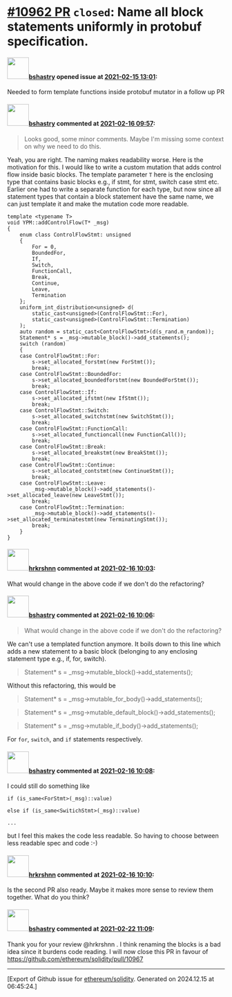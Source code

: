 # [\#10962 PR](https://github.com/ethereum/solidity/pull/10962) `closed`: Name all block statements uniformly in protobuf specification.

#### <img src="https://avatars.githubusercontent.com/u/2388185?v=4" width="50">[bshastry](https://github.com/bshastry) opened issue at [2021-02-15 13:01](https://github.com/ethereum/solidity/pull/10962):

Needed to form template functions inside protobuf mutator in a follow up PR

#### <img src="https://avatars.githubusercontent.com/u/2388185?v=4" width="50">[bshastry](https://github.com/bshastry) commented at [2021-02-16 09:57](https://github.com/ethereum/solidity/pull/10962#issuecomment-779722218):

> Looks good, some minor comments. Maybe I'm missing some context on why we need to do this.

Yeah, you are right. The naming makes readability worse. Here is the motivation for this. I would like to write a custom mutation that adds control flow inside basic blocks. The template parameter `T` here is the enclosing type that contains basic blocks e.g., if stmt, for stmt, switch case stmt etc. Earlier one had to write a separate function for each type, but now since all statement types that contain a block statement have the same name, we can just template it and make the mutation code more readable.

```
template <typename T>
void YPM::addControlFlow(T* _msg)
{
	enum class ControlFlowStmt: unsigned
	{
		For = 0,
		BoundedFor,
		If,
		Switch,
		FunctionCall,
		Break,
		Continue,
		Leave,
		Termination
	};
	uniform_int_distribution<unsigned> d(
		static_cast<unsigned>(ControlFlowStmt::For),
		static_cast<unsigned>(ControlFlowStmt::Termination)
	);
	auto random = static_cast<ControlFlowStmt>(d(s_rand.m_random));
	Statement* s = _msg->mutable_block()->add_statements();
	switch (random)
	{
	case ControlFlowStmt::For:
		s->set_allocated_forstmt(new ForStmt());
		break;
	case ControlFlowStmt::BoundedFor:
		s->set_allocated_boundedforstmt(new BoundedForStmt());
		break;
	case ControlFlowStmt::If:
		s->set_allocated_ifstmt(new IfStmt());
		break;
	case ControlFlowStmt::Switch:
		s->set_allocated_switchstmt(new SwitchStmt());
		break;
	case ControlFlowStmt::FunctionCall:
		s->set_allocated_functioncall(new FunctionCall());
		break;
	case ControlFlowStmt::Break:
		s->set_allocated_breakstmt(new BreakStmt());
		break;
	case ControlFlowStmt::Continue:
		s->set_allocated_contstmt(new ContinueStmt());
		break;
	case ControlFlowStmt::Leave:
		_msg->mutable_block()->add_statements()->set_allocated_leave(new LeaveStmt());
		break;
	case ControlFlowStmt::Termination:
		_msg->mutable_block()->add_statements()->set_allocated_terminatestmt(new TerminatingStmt());
		break;
	}
}
```

#### <img src="https://avatars.githubusercontent.com/u/13174375?u=52d702cb6bec53b561afa293cf9cd53ef7a63924&v=4" width="50">[hrkrshnn](https://github.com/hrkrshnn) commented at [2021-02-16 10:03](https://github.com/ethereum/solidity/pull/10962#issuecomment-779725976):

What would change in the above code if we don't do the refactoring?

#### <img src="https://avatars.githubusercontent.com/u/2388185?v=4" width="50">[bshastry](https://github.com/bshastry) commented at [2021-02-16 10:06](https://github.com/ethereum/solidity/pull/10962#issuecomment-779728176):

> What would change in the above code if we don't do the refactoring?

We can't use a templated function anymore. It boils down to this line which adds a new statement to a basic block (belonging to any enclosing statement type e.g., if, for, switch).

> 	Statement* s = _msg->mutable_block()->add_statements();

Without this refactoring, this would be

> 	Statement* s = _msg->mutable_for_body()->add_statements();

> 	Statement* s = _msg->mutable_default_block()->add_statements();

> 	Statement* s = _msg->mutable_if_body()->add_statements();

For `for`, `switch`, and `if` statements respectively.

#### <img src="https://avatars.githubusercontent.com/u/2388185?v=4" width="50">[bshastry](https://github.com/bshastry) commented at [2021-02-16 10:08](https://github.com/ethereum/solidity/pull/10962#issuecomment-779729835):

I could still do something like

```
if (is_same<ForStmt>(_msg)::value)

else if (is_same<SwitichStmt>(_msg)::value)

...

```

but I feel this makes the code less readable. So having to choose between less readable spec and code :-)

#### <img src="https://avatars.githubusercontent.com/u/13174375?u=52d702cb6bec53b561afa293cf9cd53ef7a63924&v=4" width="50">[hrkrshnn](https://github.com/hrkrshnn) commented at [2021-02-16 10:10](https://github.com/ethereum/solidity/pull/10962#issuecomment-779731324):

Is the second PR also ready. Maybe it makes more sense to review them together. What do you think?

#### <img src="https://avatars.githubusercontent.com/u/2388185?v=4" width="50">[bshastry](https://github.com/bshastry) commented at [2021-02-22 11:09](https://github.com/ethereum/solidity/pull/10962#issuecomment-783295890):

Thank you for your review @hrkrshnn . I think renaming the blocks is a bad idea since it burdens code reading. I will now close this PR in favour of https://github.com/ethereum/solidity/pull/10967


-------------------------------------------------------------------------------



[Export of Github issue for [ethereum/solidity](https://github.com/ethereum/solidity). Generated on 2024.12.15 at 06:45:24.]
